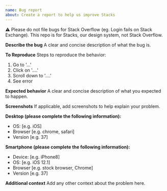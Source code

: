 ```yaml
---
name: Bug report
about: Create a report to help us improve Stacks
---
```


⚠️ Please do not file bugs for Stack Overflow (eg. Login fails on Stack Exchange). This repo is for Stacks, our design system, not Stack Overflow.

**Describe the bug**
A clear and concise description of what the bug is.

**To Reproduce**
Steps to reproduce the behavior:

1. Go to '...'
2. Click on '....'
3. Scroll down to '....'
4. See error

**Expected behavior**
A clear and concise description of what you expected to happen.

**Screenshots**
If applicable, add screenshots to help explain your problem.

**Desktop (please complete the following information):**

-   OS: [e.g. iOS]
-   Browser [e.g. chrome, safari]
-   Version [e.g. 37]

**Smartphone (please complete the following information):**

-   Device: [e.g. iPhone8]
-   OS: [e.g. iOS 12.1]
-   Browser [e.g. stock browser, Chrome]
-   Version [e.g. 37]

**Additional context**
Add any other context about the problem here.
